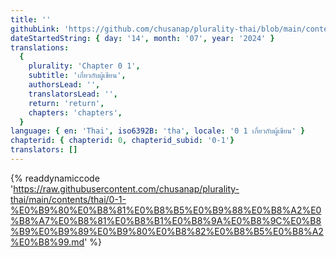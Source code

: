 ```yaml
---
title: ''
githubLink: 'https://github.com/chusanap/plurality-thai/blob/main/contents/thai/0-1-%E0%B9%80%E0%B8%81%E0%B8%B5%E0%B9%88%E0%B8%A2%E0%B8%A7%E0%B8%81%E0%B8%B1%E0%B8%9A%E0%B8%9C%E0%B8%B9%E0%B9%89%E0%B9%80%E0%B8%82%E0%B8%B5%E0%B8%A2%E0%B8%99.md'
dateStartedString: { day: '14', month: '07', year: '2024' }
translations:
  {
    plurality: 'Chapter 0 1',
    subtitle: 'เกี่ยวกับผู้เขียน',
    authorsLead: '',
    translatorsLead: '',
    return: 'return',
    chapters: 'chapters',
  }
language: { en: 'Thai', iso6392B: 'tha', locale: '0 1 เกี่ยวกับผู้เขียน' }
chapterid: { chapterid: 0, chapterid_subid: '0-1'}
translators: []
---
```

{% readdynamiccode 'https://raw.githubusercontent.com/chusanap/plurality-thai/main/contents/thai/0-1-%E0%B9%80%E0%B8%81%E0%B8%B5%E0%B9%88%E0%B8%A2%E0%B8%A7%E0%B8%81%E0%B8%B1%E0%B8%9A%E0%B8%9C%E0%B8%B9%E0%B9%89%E0%B9%80%E0%B8%82%E0%B8%B5%E0%B8%A2%E0%B8%99.md' %}